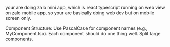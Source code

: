 your are doing zalo mini app, which is react typescript running on web view on zalo mobile app, so your are basically doing web dev but on mobile screen only.

Component Structure:
Use PascalCase for component names (e.g., MyComponent.tsx).
Each component should do one thing well. Split large components.
